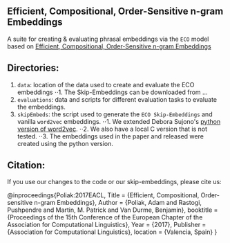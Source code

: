 Efficient, Compositional, Order-Sensitive n-gram Embeddings
---

A suite for creating & evaluating phrasal embeddings via the `ECO` model based on [Efficient, Compositional, Order-Sensitive n-gram Embeddings](http://www.cs.jhu.edu/~apoliak1/papers/ECO--EACL-2017.pdf)



Directories:
-----------
1. `data`: location of the data used to create and evaluate the ECO embeddings
⋅⋅1. The Skip-Embeddings can be downloaded from ...  
2. `evaluations`: data and scripts for different evaluation tasks to evaluate the embeddings.
1. `skipEmbeds`: the script used to generate the `ECO Skip-Embeddings` and vanilla `word2vec` embeddings.
⋅⋅1. We extended Debora Sujono's [python version of word2vec](https://github.com/deborausujono/word2vecpy).
⋅⋅2. We also have a local C version that is not tested.
⋅⋅3. The embeddings used in the paper and released were created using the python version. 


Citation:
---
If you use our changes to the code or our skip-embeddings, please cite us:

@inproceedings{Poliak:2017EACL,
Title = {Efficient, Compositional, Order-sensitive n-gram Embeddings},
 Author = {Poliak, Adam and Rastogi, Pushpendre and Martin, M. Patrick and Van Durme, Benjamin},
 booktitle = {Proceedings of the 15th Conference of the European Chapter of the 
 Association for Computational Linguistics},
 Year = {2017},
 Publisher = {Association for Computational Linguistics},
 location = {Valencia, Spain}
}
